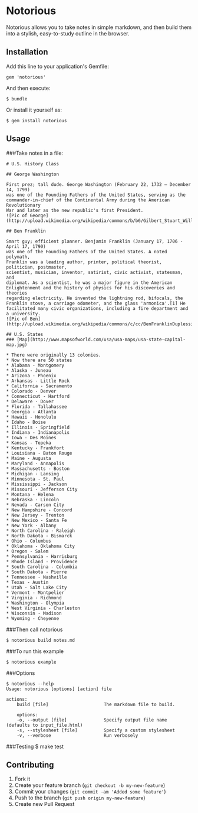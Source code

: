 # Notorious

Notorious allows you to take notes in simple markdown, and then build them
into a stylish, easy-to-study outline in the browser.

## Installation

Add this line to your application's Gemfile:

    gem 'notorious'

And then execute:

    $ bundle

Or install it yourself as:

    $ gem install notorious

## Usage

###Take notes in a file:
    <!-- notes.md -->

    # U.S. History Class

    ## George Washington

    First prez; tall dude. George Washington (February 22, 1732 – December 14, 1799)
    was one of the Founding Fathers of the United States, serving as the
    commander-in-chief of the Continental Army during the American Revolutionary
    War and later as the new republic's first President.
    ![Pic of George](http://upload.wikimedia.org/wikipedia/commons/b/b6/Gilbert_Stuart_Williamstown_Portrait_of_George_Washington.jpg)

    ## Ben Franklin

    Smart guy; efficient planner. Benjamin Franklin (January 17, 1706 - April 17, 1790)
    was one of the Founding Fathers of the United States. A noted polymath,
    Franklin was a leading author, printer, political theorist, politician, postmaster,
    scientist, musician, inventor, satirist, civic activist, statesman, and
    diplomat. As a scientist, he was a major figure in the American
    Enlightenment and the history of physics for his discoveries and theories
    regarding electricity. He invented the lightning rod, bifocals, the
    Franklin stove, a carriage odometer, and the glass 'armonica'.[1] He
    facilitated many civic organizations, including a fire department and a university.
    ![Pic of Ben](http://upload.wikimedia.org/wikipedia/commons/c/cc/BenFranklinDuplessis.jpg)

    ## U.S. States
    ### [Map](http://www.mapsofworld.com/usa/usa-maps/usa-state-capital-map.jpg)

    * There were originally 13 colonies.
    * Now there are 50 states
    * Alabama - Montgomery
    * Alaska - Juneau
    * Arizona - Phoenix
    * Arkansas - Little Rock
    * California - Sacramento
    * Colorado - Denver
    * Connecticut - Hartford
    * Delaware - Dover
    * Florida - Tallahassee
    * Georgia - Atlanta
    * Hawaii - Honolulu
    * Idaho - Boise
    * Illinois - Springfield
    * Indiana - Indianapolis
    * Iowa - Des Moines
    * Kansas - Topeka
    * Kentucky - Frankfort
    * Louisiana - Baton Rouge
    * Maine - Augusta
    * Maryland - Annapolis
    * Massachusetts - Boston
    * Michigan - Lansing
    * Minnesota - St. Paul
    * Mississippi - Jackson
    * Missouri - Jefferson City
    * Montana - Helena
    * Nebraska - Lincoln
    * Nevada - Carson City
    * New Hampshire - Concord
    * New Jersey - Trenton
    * New Mexico - Santa Fe
    * New York - Albany
    * North Carolina - Raleigh
    * North Dakota - Bismarck
    * Ohio - Columbus
    * Oklahoma - Oklahoma City
    * Oregon - Salem
    * Pennsylvania - Harrisburg
    * Rhode Island - Providence
    * South Carolina - Columbia
    * South Dakota - Pierre
    * Tennessee - Nashville
    * Texas - Austin
    * Utah - Salt Lake City
    * Vermont - Montpelier
    * Virginia - Richmond
    * Washington - Olympia
    * West Virginia - Charleston
    * Wisconsin - Madison
    * Wyoming - Cheyenne

###Then call notorious

    $ notorious build notes.md

###To run this example

    $ notorious example

###Options

    $ notorious --help
    Usage: notorious [options] [action] file

    actions:
        build [file]                     The markdown file to build.

        options:
        -o, --output [file]              Specify output file name (defaults to input_file.html)
        -s, --stylesheet [file]          Specify a custom stylesheet
        -v, --verbose                    Run verbosely

###Testing
    $ make test

## Contributing

1. Fork it
2. Create your feature branch (`git checkout -b my-new-feature`)
3. Commit your changes (`git commit -am 'Added some feature'`)
4. Push to the branch (`git push origin my-new-feature`)
5. Create new Pull Request
